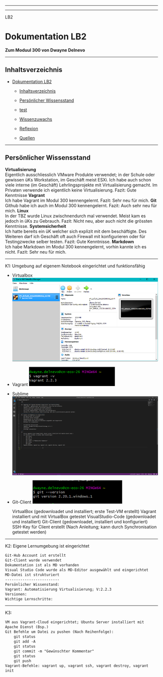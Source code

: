 ***
***
LB2
# Dokumentation LB2
**Zum Moduul 300 von Dwayne Delnevo**
***
## Inhaltsverzeichnis
- [Dokumentation LB2](#dokumentation-lb2)
  - [Inhaltsverzeichnis](#inhaltsverzeichnis)
  - [Persönlicher Wissensstand](#pers%C3%B6nlicher-wissensstand)
  - [test](#test)
  
  - [Wissenzuwachs](#wissenzuwachs)
  - [Reflexion](#reflexion)
  - [Quellen](#quellen)
  

***
## Persönlicher Wissensstand
**Virtualisierung**  
Eigentlich ausschliesslich VMware Produkte verwendet; in der Schule oder gewissen üKs Workstation, im Geschäft meist ESXi. Ich habe auch schon viele interne (im Geschäft) Lehrlingsprojekte mit Virtualisierung gemacht. Im Privaten verwende ich eigentlich keine Virtualisierung. 
Fazit: Gute Kenntnisse
**Vagrant**  
Ich habe Vagrant im Modul 300 kennengelernt.
Fazit: Sehr neu für mich.
**Git**  
Github habe ich auch im Modul 300 kennengelernt.
Fazit: Auch sehr neu für mich.
**Linux**  
In der TBZ wurde Linux zwischnendurch mal verwendet. Meist kam es jedoch in üKs zu Gebrauch.
Fazit: Nicht neu, aber auch nicht die grössten Kenntnisse.
**Systemsicherheit**  
Ich hatte bereits ein üK welcher sich explizit mit dem beschäftigte. Des Weiteren darf ich Geschäft oft auch Firewall mit konfigurieren oder für Testingzwecke selber testen.
Fazit: Gute Kenntnisse.
**Markdown**  
Ich habe Markdown im Modul 300 kennengelernt, vorhin kannte ich es nicht.
Fazit: Sehr neu für mich.

***


K1: Umgebung auf eigenem Notebook eingerichtet und funktionsfähig

* Virtualbox
![VirtualBox](VirtualBox.PNG)

* Vagrant
![Vagrant](Vagrant.PNG)

* Sublime
![VisualStudio](VisualStudio.PNG)

* Git-Client
![Git-Client](Git-Client.PNG)

    VirtualBox  (gedownloadet und installiert; erste Test-VM erstellt)
    Vagrant installiert und mit VirtualBox getestet 
    VisualStudio-Code (gedownloadet und installiert)
    Git-Client (gedownloadet, installiert und konfiguriert)
    SSH-Key für Client erstellt (Nach Anleitung; kann durch Synchronisation getestet werden)
----------------------------------------
K2: Eigene Lernumgebung ist eingerichtet

    Git-Hub Account ist erstellt 
    Git-Client wurde verwendet
    Dokumentation ist als MD vorhanden
    Visual Studio Code wurde als MD-Editor ausgewählt und eingerichtet
    MD-Datei ist strukturiert
    -------------------------
    Persönlicher Wissenstand:
    Vagrant: Automatisierung Virtualisierung; V:2.2.3
    Versionen:
    Wichtige Lernschritte:
----
K3:

    VM aus Vagrant-Cloud eingerichtet; Ubuntu Server installiert mit Apache Dienst (Bsp.)
    Git Befehle um Datei zu pushen (Nach Reihenfolge):
        git status
        git add -A
        git status
        git commit -m "Gewünschter Kommentar"
        git status
        git push
    Vagrant-Befehle: vagrant up, vagrant ssh, vagrant destroy, vagrant init
